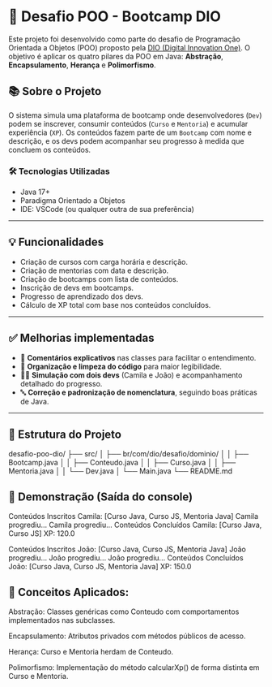 # 🚀 Desafio POO - Bootcamp DIO

Este projeto foi desenvolvido como parte do desafio de Programação Orientada a Objetos (POO) proposto pela [DIO (Digital Innovation One)](https://www.dio.me). O objetivo é aplicar os quatro pilares da POO em Java: **Abstração**, **Encapsulamento**, **Herança** e **Polimorfismo**.

## 📚 Sobre o Projeto

O sistema simula uma plataforma de bootcamp onde desenvolvedores (`Dev`) podem se inscrever, consumir conteúdos (`Curso` e `Mentoria`) e acumular experiência (`XP`). Os conteúdos fazem parte de um `Bootcamp` com nome e descrição, e os devs podem acompanhar seu progresso à medida que concluem os conteúdos.

### 🛠️ Tecnologias Utilizadas

- Java 17+
- Paradigma Orientado a Objetos
- IDE: VSCode (ou qualquer outra de sua preferência)

---

## 💡 Funcionalidades

- Criação de cursos com carga horária e descrição.
- Criação de mentorias com data e descrição.
- Criação de bootcamps com lista de conteúdos.
- Inscrição de devs em bootcamps.
- Progresso de aprendizado dos devs.
- Cálculo de XP total com base nos conteúdos concluídos.

---

## ✅ Melhorias implementadas

- 📌 **Comentários explicativos** nas classes para facilitar o entendimento.
- 🧹 **Organização e limpeza do código** para maior legibilidade.
- 👩‍💻 **Simulação com dois devs** (Camila e João) e acompanhamento detalhado do progresso.
- 🔤 **Correção e padronização de nomenclatura**, seguindo boas práticas de Java.

---

## 📂 Estrutura do Projeto

desafio-poo-dio/
├── src/
│ ├── br/com/dio/desafio/dominio/
│ │ ├── Bootcamp.java
│ │ ├── Conteudo.java
│ │ ├── Curso.java
│ │ ├── Mentoria.java
│ │ └── Dev.java
│ └── Main.java
└── README.md

## 📸 Demonstração (Saída do console)

Conteúdos Inscritos Camila: [Curso Java, Curso JS, Mentoria Java]
Camila progrediu...
Camila progrediu...
Conteúdos Concluídos Camila: [Curso Java, Curso JS]
XP: 120.0

Conteúdos Inscritos João: [Curso Java, Curso JS, Mentoria Java]
João progrediu...
João progrediu...
João progrediu...
Conteúdos Concluídos João: [Curso Java, Curso JS, Mentoria Java]
XP: 150.0


## 🧠 Conceitos Aplicados:

Abstração: Classes genéricas como Conteudo com comportamentos implementados nas subclasses.

Encapsulamento: Atributos privados com métodos públicos de acesso.

Herança: Curso e Mentoria herdam de Conteudo.

Polimorfismo: Implementação do método calcularXp() de forma distinta em Curso e Mentoria.

